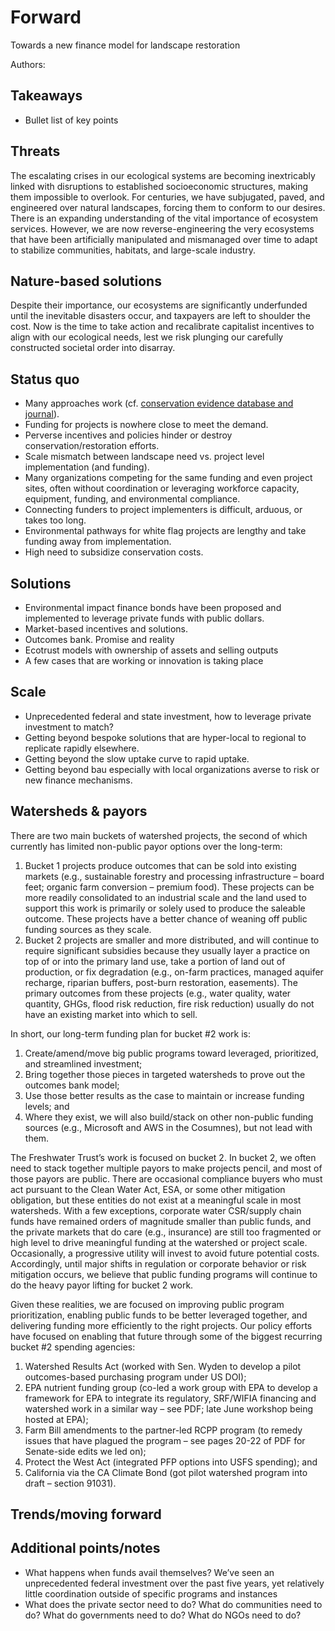 # Forward
Towards a new finance model for landscape restoration

Authors: 

## Takeaways
- Bullet list of key points

## Threats
The escalating crises in our ecological systems are becoming inextricably linked with disruptions to established socioeconomic structures, making them impossible to overlook. For centuries, we have subjugated, paved, and engineered over natural landscapes, forcing them to conform to our desires. There is an expanding understanding of the vital importance of ecosystem services. However, we are now reverse-engineering the very ecosystems that have been artificially manipulated and mismanaged over time to adapt to stabilize communities, habitats, and large-scale industry.

## Nature-based solutions
Despite their importance, our ecosystems are significantly underfunded until the inevitable disasters occur, and taxpayers are left to shoulder the cost. Now is the time to take action and recalibrate capitalist incentives to align with our ecological needs, lest we risk plunging our carefully constructed societal order into disarray.

## Status quo
- Many approaches work (cf. [conservation evidence database and journal](https://www.conservationevidence.com/)).
- Funding for projects is nowhere close to meet the demand.
- Perverse incentives and policies hinder or destroy conservation/restoration efforts.
- Scale mismatch between landscape need vs. project level implementation (and funding).
- Many organizations competing for the same funding and even project sites, often without coordination or leveraging workforce capacity, equipment, funding, and environmental compliance.
- Connecting funders to project implementers is difficult, arduous, or takes too long.
- Environmental pathways for white flag projects are lengthy and take funding away from implementation.
- High need to subsidize conservation costs.

## Solutions
- Environmental impact finance bonds have been proposed and implemented to leverage private funds with public dollars. 
- Market-based incentives and solutions.
- Outcomes bank. Promise and reality
- Ecotrust models with ownership of assets and selling outputs
- A few cases that are working or innovation is taking place

## Scale
- Unprecedented federal and state investment, how to leverage private investment to match?
- Getting beyond bespoke solutions that are hyper-local to regional to replicate rapidly elsewhere.
- Getting beyond the slow uptake curve to rapid uptake.
- Getting beyond bau especially with local organizations averse to risk or new finance mechanisms.

## Watersheds & payors
There are two main buckets of watershed projects, the second of which currently has limited non-public payor options over the long-term: 

1. Bucket 1 projects produce outcomes that can be sold into existing markets (e.g., sustainable forestry and processing infrastructure – board feet; organic farm conversion – premium food). These projects can be more readily consolidated to an industrial scale and the land used to support this work is primarily or solely used to produce the saleable outcome. These projects have a better chance of weaning off public funding sources as they scale. 
2. Bucket 2 projects are smaller and more distributed, and will continue to require significant subsidies because they usually layer a practice on top of or into the primary land use, take a portion of land out of production, or fix degradation (e.g., on-farm practices, managed aquifer recharge, riparian buffers, post-burn restoration, easements). The primary outcomes from these projects (e.g., water quality, water quantity, GHGs, flood risk reduction, fire risk reduction) usually do not have an existing market into which to sell. 

In short, our long-term funding plan for bucket #2 work is: 

1. Create/amend/move big public programs toward leveraged, prioritized, and streamlined investment;
2. Bring together those pieces in targeted watersheds to prove out the outcomes bank model;
3. Use those better results as the case to maintain or increase funding levels; and
4. Where they exist, we will also build/stack on other non-public funding sources (e.g., Microsoft and AWS in the Cosumnes), but not lead with them.  

The Freshwater Trust’s work is focused on bucket 2. In bucket 2, we often need to stack together multiple payors to make projects pencil, and most of those payors are public. There are occasional compliance buyers who must act pursuant to the Clean Water Act, ESA, or some other mitigation obligation, but these entities do not exist at a meaningful scale in most watersheds. With a few exceptions, corporate water CSR/supply chain funds have remained orders of magnitude smaller than public funds, and the private markets that do care (e.g., insurance) are still too fragmented or high level to drive meaningful funding at the watershed or project scale. Occasionally, a progressive utility will invest to avoid future potential costs. Accordingly, until major shifts in regulation or corporate behavior or risk mitigation occurs, we believe that public funding programs will continue to do the heavy payor lifting for bucket 2 work. 

Given these realities, we are focused on improving public program prioritization, enabling public funds to be better leveraged together, and delivering funding more efficiently to the right projects. Our policy efforts have focused on enabling that future through some of the biggest recurring bucket #2 spending agencies: 

1. Watershed Results Act (worked with Sen. Wyden to develop a pilot outcomes-based purchasing program under US DOI); 
2. EPA nutrient funding group (co-led a work group with EPA to develop a framework for EPA to integrate its regulatory, SRF/WIFIA financing and watershed work in a similar way – see PDF; late June workshop being hosted at EPA);
3. Farm Bill amendments to the partner-led RCPP program (to remedy issues that have plagued the program – see pages 20-22 of PDF for Senate-side edits we led on);
4. Protect the West Act (integrated PFP options into USFS spending); and 
5. California via the CA Climate Bond (got pilot watershed program into draft – section 91031). 

## Trends/moving forward


## Additional points/notes
- What happens when funds avail themselves? We’ve seen an unprecedented federal investment over the past five years, yet relatively little coordination outside of specific programs and instances
- What does the private sector need to do? What do communities need to do? What do governments need to do? What do NGOs need to do?

